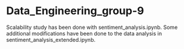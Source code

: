 # Data_Engineering_group-9

Scalability study has been done with sentiment_analysis.ipynb. Some additional modifications have been done to the data analysis in sentiment_analysis_extended.ipynb.
